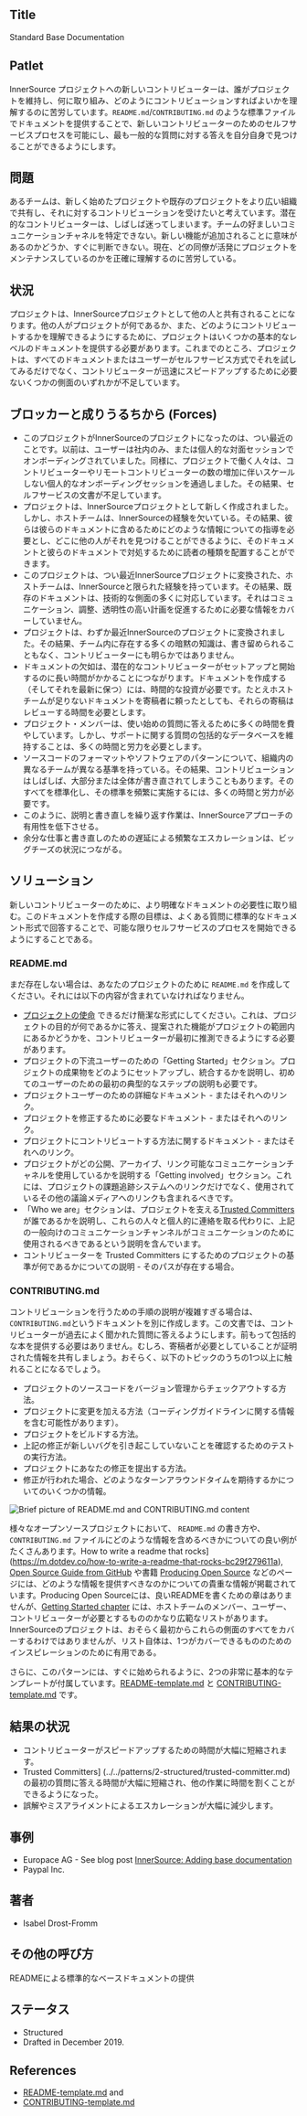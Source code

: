 ## Title

Standard Base Documentation

## Patlet

InnerSource プロジェクトへの新しいコントリビューターは、誰がプロジェクトを維持し、何に取り組み、どのようにコントリビューションすればよいかを理解するのに苦労しています。`README.md`/`CONTRIBUTING.md` のような標準ファイルでドキュメントを提供することで、新しいコントリビューターのためのセルフサービスプロセスを可能にし、最も一般的な質問に対する答えを自分自身で見つけることができるようにします。

## 問題

あるチームは、新しく始めたプロジェクトや既存のプロジェクトをより広い組織で共有し、それに対するコントリビューションを受けたいと考えています。潜在的なコントリビューターは、しばしば迷ってしまいます。チームの好ましいコミュニケーションチャネルを特定できない。新しい機能が追加されることに意味があるのかどうか、すぐに判断できない。現在、どの同僚が活発にプロジェクトをメンテナンスしているのかを正確に理解するのに苦労している。

## 状況

プロジェクトは、InnerSourceプロジェクトとして他の人と共有されることになります。他の人がプロジェクトが何であるか、また、どのようにコントリビュートするかを理解できるようにするために、プロジェクトはいくつかの基本的なレベルのドキュメントを提供する必要があります。これまでのところ、プロジェクトは、すべてのドキュメントまたはユーザーがセルフサービス方式でそれを試してみるだけでなく、コントリビューターが迅速にスピードアップするために必要ないくつかの側面のいずれかが不足しています。

## ブロッカーと成りうるちから (Forces)

* このプロジェクトがInnerSourceのプロジェクトになったのは、つい最近のことです。以前は、ユーザーは社内のみ、または個人的な対面セッションでオンボーディングされていました。同様に、プロジェクトで働く人々は、コントリビューターやリモートコントリビューターの数の増加に伴いスケールしない個人的なオンボーディングセッションを通過しました。その結果、セルフサービスの文書が不足しています。
* プロジェクトは、InnerSourceプロジェクトとして新しく作成されました。しかし、ホストチームは、InnerSourceの経験を欠いている。その結果、彼らは彼らのドキュメントに含めるためにどのような情報についての指導を必要とし、どこに他の人がそれを見つけることができるように、そのドキュメントと彼らのドキュメントで対処するために読者の種類を配置することができます。
* このプロジェクトは、つい最近InnerSourceプロジェクトに変換された、ホストチームは、InnerSourceと限られた経験を持っています。その結果、既存のドキュメントは、技術的な側面の多くに対応しています。それはコミュニケーション、調整、透明性の高い計画を促進するために必要な情報をカバーしていません。
* プロジェクトは、わずか最近InnerSourceのプロジェクトに変換されました。その結果、チーム内に存在する多くの暗黙の知識は、書き留められることもなく、コントリビューターにも明らかではありません。
* ドキュメントの欠如は、潜在的なコントリビューターがセットアップと開始するのに長い時間がかかることにつながります。ドキュメントを作成する（そしてそれを最新に保つ）には、時間的な投資が必要です。たとえホストチームが足りないドキュメントを寄稿者に頼ったとしても、それらの寄稿はレビューする時間を必要とします。
* プロジェクト・メンバーは、使い始めの質問に答えるために多くの時間を費やしています。しかし、サポートに関する質問の包括的なデータベースを維持することは、多くの時間と労力を必要とします。
* ソースコードのフォーマットやソフトウェアのパターンについて、組織内の異なるチームが異なる基準を持っている。その結果、コントリビューションはしばしば、大部分または全体が書き直されてしまうこともあります。そのすべてを標準化し、その標準を頻繁に実施するには、多くの時間と労力が必要です。
* このように、説明と書き直しを繰り返す作業は、InnerSourceアプローチの有用性を低下させる。
* 余分な仕事と書き直しのための遅延による頻繁なエスカレーションは、ビッグチーズの状況につながる。

## ソリューション

新しいコントリビューターのために、より明確なドキュメントの必要性に取り組む。このドキュメントを作成する際の目標は、よくある質問に標準的なドキュメント形式で回答することで、可能な限りセルフサービスのプロセスを開始できるようにすることである。

### README.md

まだ存在しない場合は、あなたのプロジェクトのために `README.md` を作成してください。それには以下の内容が含まれていなければなりません。

* [プロジェクトの使命](https://producingoss.com/en/producingoss.html#mission-statement) できるだけ簡潔な形式にしてください。これは、プロジェクトの目的が何であるかに答え、提案された機能がプロジェクトの範囲内にあるかどうかを、コントリビューターが最初に推測できるようにする必要があります。
* プロジェクトの下流ユーザーのための「Getting Started」セクション。プロジェクトの成果物をどのようにセットアップし、統合するかを説明し、初めてのユーザーのための最初の典型的なステップの説明も必要です。
* プロジェクトユーザーのための詳細なドキュメント - またはそれへのリンク。
* プロジェクトを修正するために必要なドキュメント - またはそれへのリンク。
* プロジェクトにコントリビュートする方法に関するドキュメント - またはそれへのリンク。
* プロジェクトがどの公開、アーカイブ、リンク可能なコミュニケーションチャネルを使用しているかを説明する「Getting involved」セクション。これには、プロジェクトの課題追跡システムへのリンクだけでなく、使用されているその他の議論メディアへのリンクも含まれるべきです。
* 「Who we are」セクションは、プロジェクトを支える[Trusted Committers](../../patterns/2-structured/trusted-committer.md) が誰であるかを説明し、これらの人々と個人的に連絡を取る代わりに、上記の一般向けのコミュニケーションチャンネルがコミュニケーションのために使用されるべきであるという説明を含んでいます。
* コントリビューターを Trusted Committers にするためのプロジェクトの基準が何であるかについての説明 - そのパスが存在する場合。

### CONTRIBUTING.md

コントリビューションを行うための手順の説明が複雑すぎる場合は、`CONTRIBUTING.md`というドキュメントを別に作成します。この文書では、コントリビューターが過去によく聞かれた質問に答えるようにします。前もって包括的な本を提供する必要はありません。むしろ、寄稿者が必要としていることが証明された情報を共有しましょう。おそらく、以下のトピックのうちの1つ以上に触れることになるでしょう。

* プロジェクトのソースコードをバージョン管理からチェックアウトする方法。
* プロジェクトに変更を加える方法（コーディングガイドラインに関する情報を含む可能性があります）。
* プロジェクトをビルドする方法。
* 上記の修正が新しいバグを引き起こしていないことを確認するためのテストの実行方法。
* プロジェクトにあなたの修正を提出する方法。
* 修正が行われた場合、どのようなターンアラウンドタイムを期待するかについてのいくつかの情報。

![Brief picture of README.md and CONTRIBUTING.md content](../../../patterns/2-structured/project-setup/assets/base\_docs\_drawing.png)

様々なオープンソースプロジェクトにおいて、 `README.md` の書き方や、 `CONTRIBUTING.md` ファイルにどのような情報を含めるべきかについての良い例がたくさんあります。How to write a readme that rocks](https://m.dotdev.co/how-to-write-a-readme-that-rocks-bc29f279611a), [Open Source Guide from GitHub](https://opensource.guide/) や書籍 [Producing Open Source](https://producingoss.com/en/producingoss.html) などのページには、どのような情報を提供すべきなのかについての貴重な情報が掲載されています。Producing Open Sourceには、良いREADMEを書くための章はありませんが、[Getting Started chapter](https://producingoss.com/en/producingoss.html#starting-from-what-you-have) には、ホストチームのメンバー、ユーザー、コントリビューターが必要とするもののかなり広範なリストがあります。InnerSourceのプロジェクトは、おそらく最初からこれらの側面のすべてをカバーするわけではありませんが、リスト自体は、1つがカバーできるもののためのインスピレーションのために有用である。

さらに、このパターンには、すぐに始められるように、2つの非常に基本的なテンプレートが付属しています。[README-template.md](../../../patterns/2-structured/project-setup/templates/README-template.md) と [CONTRIBUTING-template.md](../../../.../patterns/2-structured/project-setup/templates/CONTRIBUTING-template.md) です。

## 結果の状況

* コントリビューターがスピードアップするための時間が大幅に短縮されます。
* Trusted Committers] (../../patterns/2-structured/trusted-committer.md) の最初の質問に答える時間が大幅に短縮され、他の作業に時間を割くことができるようになった。
* 誤解やミスアライメントによるエスカレーションが大幅に減少します。

## 事例

* Europace AG - See blog post [InnerSource: Adding base documentation](https://tech.europace.de/post/innersource-base-documentation/)
* Paypal Inc.

## 著者

* Isabel Drost-Fromm

## その他の呼び方

READMEによる標準的なベースドキュメントの提供

## ステータス

* Structured
* Drafted in December 2019.

## References

* [README-template.md](../../../patterns/2-structured/project-setup/templates/README-template.md) and
* [CONTRIBUTING-template.md](../../../patterns/2-structured/project-setup/templates/CONTRIBUTING-template.md)
